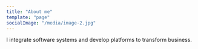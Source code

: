 ```yaml
---
title: "About me"
template: "page"
socialImage: "/media/image-2.jpg"
---
```


I integrate software systems and develop platforms to transform business.